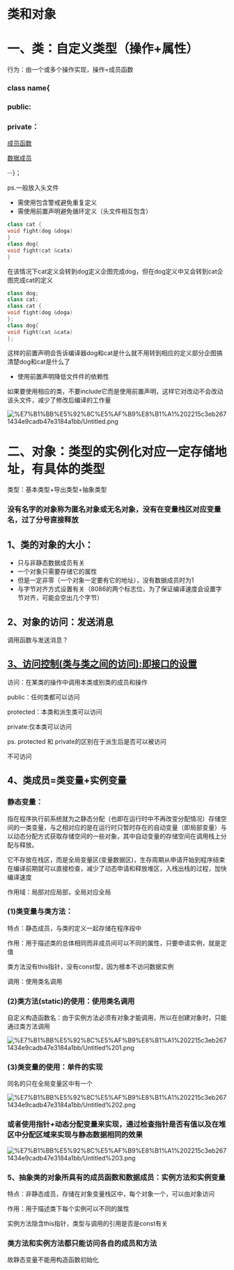 # 类和对象

# 一、类：自定义类型（操作+属性）

行为：由一个或多个操作实现，操作=成员函数

### class name{

### public:

### private：

   

[成员函数](%E7%B1%BB%E5%92%8C%E5%AF%B9%E8%B1%A1%202215c3eb2671434e9cadb47e3184a1bb/%E6%88%90%E5%91%98%E5%87%BD%E6%95%B0%20a45a9265749b46fc8dabc3e64eeea033.md)

[  数据成员](%E7%B1%BB%E5%92%8C%E5%AF%B9%E8%B1%A1%202215c3eb2671434e9cadb47e3184a1bb/%E6%95%B0%E6%8D%AE%E6%88%90%E5%91%98%20f9283e2c34214ddaaa02e8f7ffec305e.md)

···}；

ps.一般放入头文件

- 需使用包含警戒避免重复定义
- 需使用前置声明避免循环定义（头文件相互包含）

```cpp
class cat {
void fight(dog &doga)
}
class dog{
void fight(cat &cata)
}
```

在该情况下cat定义会转到dog定义企图完成dog，但在dog定义中又会转到cat企图完成cat的定义

```cpp
class dog;
class cat;
class cat {
void fight(dog &doga)
};
class dog{
void fight(cat &cata)
};
```

这样的前置声明会告诉编译器dog和cat是什么就不用转到相应的定义部分企图搞清楚dog和cat是什么了

- 使用前置声明降低文件件的依赖性

如果要使用相应的类，不要include它而是使用前置声明，这样它对改动不会改动该头文件，减少了修改后编译的工作量

![%E7%B1%BB%E5%92%8C%E5%AF%B9%E8%B1%A1%202215c3eb2671434e9cadb47e3184a1bb/Untitled.png](%E7%B1%BB%E5%92%8C%E5%AF%B9%E8%B1%A1%202215c3eb2671434e9cadb47e3184a1bb/Untitled.png)

# 二、对象：类型的实例化对应一定存储地址，有具体的类型

类型：基本类型+导出类型+抽象类型

### 没有名字的对象称为匿名对象或无名对象，没有在变量栈区对应变量名，过了分号直接释放

## 1、类的对象的大小：

- 只与非静态数据成员有关
- 一个对象只需要存储它的属性
- 但是一定非零（一个对象一定要有它的地址），没有数据成员时为1
- 与字节对齐方式设置有关（8086的两个标志位，为了保证编译速度会设置字节对齐，可能会空出几个字节）

## 2、对象的访问：发送消息

调用函数与发送消息？

## [3、访问控制(类与类之间的访问):即接口的设置](%E7%B1%BB%E9%97%B4%E5%85%B3%E7%B3%BB%2041bd62b601a04a5c8476a90a0ed6b836.md)

访问：在某类的操作中调用本类或别类的成员和操作

public：任何类都可以访问

protected：本类和派生类可以访问

private:仅本类可以访问

ps. protected 和 private的区别在于派生后是否可以被访问

不可访问

## 4、类成员=类变量+实例变量

### 静态变量：

指在程序执行前系统就为之静态分配（也即在运行时中不再改变分配情况）存储空间的一类变量，与之相对应的是在运行时只暂时存在的自动变量（即局部变量）与以动态分配方式获取存储空间的一些对象，其中自动变量的存储空间在调用栈上分配与释放。

它不存放在栈区，而是全局变量区(变量数据区)，生存周期从申请开始到程序结束在编译前期就可以直接检查，减少了动态申请和释放堆区，入栈出栈的过程，加快编译速度

作用域：局部对应局部，全局对应全局

### (1)类变量与类方法：

特点：静态成员，与类的定义一起存储在程序段中

作用：用于描述类的总体相同而非成员间可以不同的属性，只要申请实例，就是定值

类方法没有this指针，没有const型，因为根本不访问数据实例

调用：使用类名调用

### (2)类方法(static)的使用：使用类名调用

自定义构造函数名：由于实例方法必须有对象才能调用，所以在创建对象时，只能通过类方法调用

![%E7%B1%BB%E5%92%8C%E5%AF%B9%E8%B1%A1%202215c3eb2671434e9cadb47e3184a1bb/Untitled%201.png](%E7%B1%BB%E5%92%8C%E5%AF%B9%E8%B1%A1%202215c3eb2671434e9cadb47e3184a1bb/Untitled%201.png)

### (3)类变量的使用：单件的实现

同名的只在全局变量区中有一个

![%E7%B1%BB%E5%92%8C%E5%AF%B9%E8%B1%A1%202215c3eb2671434e9cadb47e3184a1bb/Untitled%202.png](%E7%B1%BB%E5%92%8C%E5%AF%B9%E8%B1%A1%202215c3eb2671434e9cadb47e3184a1bb/Untitled%202.png)

### 或者使用指针+动态分配变量来实现，通过检查指针是否有值以及在堆区中分配区域来实现与静态数据相同的效果

![%E7%B1%BB%E5%92%8C%E5%AF%B9%E8%B1%A1%202215c3eb2671434e9cadb47e3184a1bb/Untitled%203.png](%E7%B1%BB%E5%92%8C%E5%AF%B9%E8%B1%A1%202215c3eb2671434e9cadb47e3184a1bb/Untitled%203.png)

### 5、抽象类的对象所具有的成员函数和数据成员：实例方法和实例变量

特点：非静态成员，存储在对象变量栈区中，每个对象一个，可以由对象访问

作用：用于描述类下每个实例可以不同的属性

实例方法隐含this指针，类型与调用的引用是否是const有关

### 类方法和实例方法都只能访问各自的成员和方法

故静态变量不能用构造函数初始化